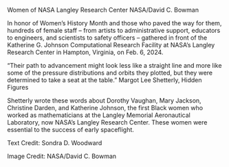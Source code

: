 Women of NASA Langley Research Center 
 NASA/David C. Bowman

In honor of Women’s History Month and those who paved the way for them, hundreds of female staff – from artists to administrative support, educators to engineers, and scientists to safety officers – gathered in front of the Katherine G. Johnson Computational Research Facility at NASA’s Langley Research Center in Hampton, Virginia, on Feb. 6, 2024.

“Their path to advancement might look less like a straight line and more like some of the pressure distributions and orbits they plotted, but they were determined to take a seat at the table.” Margot Lee Shetterly, Hidden Figures

Shetterly wrote these words about Dorothy Vaughan, Mary Jackson, Christine Darden, and Katherine Johnson, the first Black women who worked as mathematicians at the Langley Memorial Aeronautical Laboratory, now NASA’s Langley Research Center­. These women were essential to the success of early spaceflight.

Text Credit: Sondra D. Woodward

Image Credit: NASA/David C. Bowman